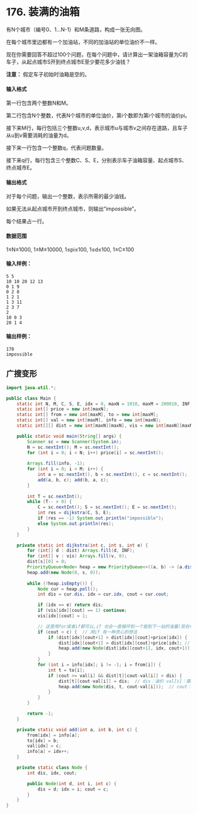 # 176. 装满的油箱

有N个城市（编号0、1…N-1）和M条道路，构成一张无向图。

在每个城市里边都有一个加油站，不同的加油站的单位油价不一样。

现在你需要回答不超过100个问题，在每个问题中，请计算出一架油箱容量为C的车子，从起点城市S开到终点城市E至少要花多少油钱？

**注意：** 假定车子初始时油箱是空的。

#### 输入格式

第一行包含两个整数N和M。

第二行包含N个整数，代表N个城市的单位油价，第i个数即为第i个城市的油价pi。

接下来M行，每行包括三个整数u,v,d，表示城市u与城市v之间存在道路，且车子从u到v需要消耗的油量为d。

接下来一行包含一个整数q，代表问题数量。

接下来q行，每行包含三个整数C、S、E，分别表示车子油箱容量、起点城市S、终点城市E。

#### 输出格式

对于每个问题，输出一个整数，表示所需的最少油钱。

如果无法从起点城市开到终点城市，则输出”impossible”。

每个结果占一行。

#### 数据范围

1≤N≤1000, 1≤M≤10000, 1≤pi≤100, 1≤d≤100, 1≤C≤100

#### 输入样例：

```
5 5
10 10 20 12 13
0 1 9
0 2 8
1 2 1
1 3 11
2 3 7
2
10 0 3
20 1 4
```

#### 输出样例：

```
170
impossible
```

## 广搜变形

```java
import java.util.*;

public class Main {
    static int N, M, C, S, E, idx = 0, maxN = 1010, maxM = 200010, INF = 0x3f3f3f3f;
    static int[] price = new int[maxN];
    static int[] from = new int[maxM], to = new int[maxM];
    static int[] val = new int[maxM], info = new int[maxN];
    static int[][] dist = new int[maxN][maxN], vis = new int[maxN][maxN];

    public static void main(String[] args) {
        Scanner sc = new Scanner(System.in);
        N = sc.nextInt(); M = sc.nextInt();
        for (int i = 0; i < N; i++) price[i] = sc.nextInt();
        
        Arrays.fill(info, -1);
        for (int i = 0; i < M; i++) {
            int a = sc.nextInt(), b = sc.nextInt(), c = sc.nextInt();
            add(a, b, c); add(b, a, c);
        }
        
        int T = sc.nextInt();
        while (T-- > 0) {
            C = sc.nextInt(); S = sc.nextInt(); E = sc.nextInt();
            int res = dijkstra(C, S, E);
            if (res == -1) System.out.println("impossible");
            else System.out.println(res);
        }
    }

    private static int dijkstra(int c, int s, int e) {
        for (int[] d : dist) Arrays.fill(d, INF);
        for (int[] v : vis) Arrays.fill(v, 0);
        dist[s][0] = 0;
        PriorityQueue<Node> heap = new PriorityQueue<>((a, b) -> (a.dis - b.dis));
        heap.add(new Node(0, s, 0));
        
        while (!heap.isEmpty()) {
            Node cur = heap.poll();
            int dis = cur.dis, idx = cur.idx, cout = cur.cout;

            if (idx == e) return dis;
            if (vis[idx][cout] == 1) continue;
            vis[idx][cout] = 1;

            // 这里用for或者if都可以,if 也会一直循环到一个能到下一站的油量(现在+1的会加入heap)
            if (cout < c) {  // 用if 有一种贪心的想法
                if (dist[idx][cout+1] > dist[idx][cout]+price[idx]) {
                    dist[idx][cout+1] = dist[idx][cout]+price[idx];	// 加上一升油的钱
                    heap.add(new Node(dist[idx][cout+1], idx, cout+1));	// 加上一升油的状态
                }
            }
            for (int i = info[idx]; i != -1; i = from[i]) {
                int t = to[i];
                if (cout >= val[i] && dist[t][cout-val[i]] > dis) {
                    dist[t][cout-val[i]] = dis;  // dis：油价 val[i]：路程
                    heap.add(new Node(dis, t, cout-val[i]));  // cout：剩余油量
                }
            }
        }

        return -1;
    }

    private static void add(int a, int b, int c) {
        from[idx] = info[a];
        to[idx] = b;
        val[idx] = c;
        info[a] = idx++;
    }

    private static class Node {
        int dis, idx, cout;

        public Node(int d, int i, int c) {
            dis = d; idx = i; cout = c;
        }
    }
}
```



